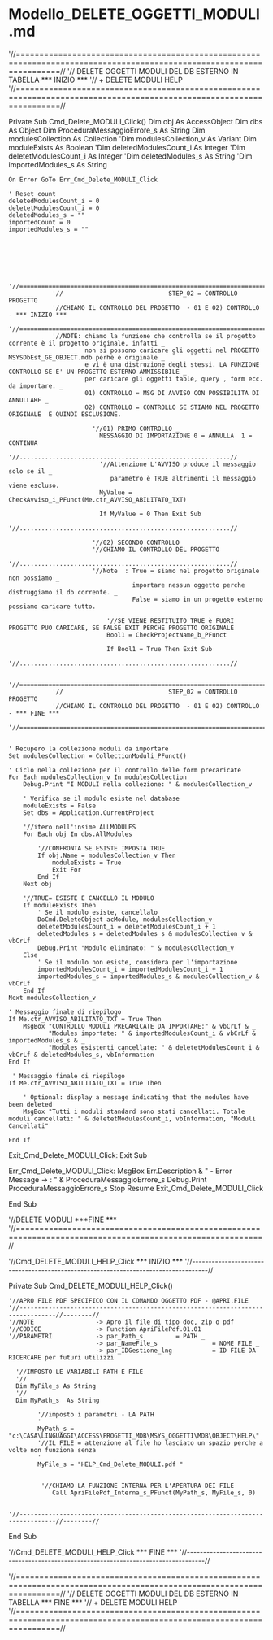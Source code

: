 # Modello_DELETE_OGGETTI_MODULI.md


'//=====================================================================================================================//
'//                     DELETE OGGETTI MODULI DEL DB ESTERNO IN TABELLA *** INIZIO ***
'//                     + DELETE MODULI HELP
'//=====================================================================================================================//

Private Sub Cmd_Delete_MODULI_Click()
    Dim obj As AccessObject
    Dim dbs As Object
    Dim ProceduraMessaggioErrore_s As String
    Dim modulesCollection As Collection
    'Dim modulesCollection_v As Variant
    Dim moduleExists As Boolean
    'Dim deletedModulesCount_i As Integer
    'Dim deletetModulesCount_i As Integer
    'Dim deletedModules_s As String
    'Dim importedModules_s As String
    
    On Error GoTo Err_Cmd_Delete_MODULI_Click
   
    ' Reset count
    deletedModulesCount_i = 0
    deletetModulesCount_i = 0
    deletedModules_s = ""
    importedCount = 0
    importedModules_s = ""
     
     
     
     
     

                '//=====================================================================================================================//
                '//                             STEP_02 = CONTROLLO PROGETTO
                '//CHIAMO IL CONTROLLO DEL PROGETTO  - 01 E 02) CONTROLLO - *** INIZIO ***
                '//=====================================================================================================================//
                '//NOTE: chiamo la funzione che controlla se il progetto corrente è il progetto originale, infatti _
                         non si possono caricare gli oggetti nel PROGETTO MSYSDbEst_GE_OBJECT.mdb perhè è originale _
                         e vi è una distruzione degli stessi. LA FUNZIONE CONTROLLO SE E' UN PROGETTO ESTERNO AMMISSIBILE _
                         per caricare gli oggetti table, query , form ecc. da importare. _
                         01) CONTROLLO = MSG DI AVVISO CON POSSIBILITA DI ANNULLARE _
                         02) CONTROLLO = CONTROLLO SE STIAMO NEL PROGETTO ORIGINALE  E QUINDI ESCLUSIONE.
                                 
                           '//01) PRIMO CONTROLLO _
                             MESSAGGIO DI IMPORTAZIONE 0 = ANNULLA  1 = CONTINUA
                           '//..........................................................//
                             '//Attenzione L'AVVISO produce il messaggio solo se il _
                                parametro è TRUE altrimenti il messaggio viene escluso.
                             MyValue = CheckAvviso_i_PFunct(Me.ctr_AVVISO_ABILITATO_TXT)
                             
                             If MyValue = 0 Then Exit Sub
                           '//..........................................................//
                                 
                           '//02) SECONDO CONTROLLO
                           '//CHIAMO IL CONTROLLO DEL PROGETTO
                           '//..........................................................//
                           '//Note  : True = siamo nel progetto originale non possiamo _
                                      importare nessun oggetto perche distruggiamo il db corrente. _
                                      False = siamo in un progetto esterno possiamo caricare tutto.
                                          
                               '//SE VIENE RESTITUITO TRUE è FUORI PROGETTO PUO CARICARE, SE FALSE EXIT PERCHE PROGETTO ORIGINALE
                               Bool1 = CheckProjectName_b_PFunct
                               
                               If Bool1 = True Then Exit Sub
                           '//..........................................................//
                
                '//=====================================================================================================================//
                '//                             STEP_02 = CONTROLLO PROGETTO
                '//CHIAMO IL CONTROLLO DEL PROGETTO  - 01 E 02) CONTROLLO - *** FINE ***
                '//=====================================================================================================================//
         
     
    ' Recupero la collezione moduli da importare
    Set modulesCollection = CollectionModuli_PFunct()
                        
    ' Ciclo nella collezione per il controllo delle form precaricate
    For Each modulesCollection_v In modulesCollection
        Debug.Print "I MODULI nella collezione: " & modulesCollection_v
        
        ' Verifica se il modulo esiste nel database
        moduleExists = False
        Set dbs = Application.CurrentProject
        
        '//itero nell'insime ALLMODULES
        For Each obj In dbs.AllModules
        
            '//CONFRONTA SE ESISTE IMPOSTA TRUE
            If obj.Name = modulesCollection_v Then
                moduleExists = True
                Exit For
            End If
        Next obj
        
        '//TRUE= ESISTE E CANCELLO IL MODULO
        If moduleExists Then
            ' Se il modulo esiste, cancellalo
            DoCmd.DeleteObject acModule, modulesCollection_v
            deletetModulesCount_i = deletetModulesCount_i + 1
            deletedModules_s = deletedModules_s & modulesCollection_v & vbCrLf
            Debug.Print "Modulo eliminato: " & modulesCollection_v
        Else
            ' Se il modulo non esiste, considera per l'importazione
            importedModulesCount_i = importedModulesCount_i + 1
            importedModules_s = importedModules_s & modulesCollection_v & vbCrLf
        End If
    Next modulesCollection_v
                        
    ' Messaggio finale di riepilogo
    If Me.ctr_AVVISO_ABILITATO_TXT = True Then
        MsgBox "CONTROLLO MODULI PRECARICATE DA IMPORTARE:" & vbCrLf & _
               "Modules importate: " & importedModulesCount_i & vbCrLf & importedModules_s & _
               "Modules esistenti cancellate: " & deletetModulesCount_i & vbCrLf & deletedModules_s, vbInformation
    End If
    
     ' Messaggio finale di riepilogo
    If Me.ctr_AVVISO_ABILITATO_TXT = True Then
   
        ' Optional: display a message indicating that the modules have been deleted
        MsgBox "Tutti i moduli standard sono stati cancellati. Totale moduli cancellati: " & deletetModulesCount_i, vbInformation, "Moduli Cancellati"
    
    End If

Exit_Cmd_Delete_MODULI_Click:
    Exit Sub

Err_Cmd_Delete_MODULI_Click:
    MsgBox Err.Description & " - Error Message -> : " & ProceduraMessaggioErrore_s
    Debug.Print ProceduraMessaggioErrore_s
    Stop
    Resume Exit_Cmd_Delete_MODULI_Click

End Sub

'//DELETE MODULI        ***FINE ***
'//==========================================================================================================//



'//Cmd_DELETE_MODULI_HELP_Click  *** INIZIO ***
'//-----------------------------------------------------------------------------------//

Private Sub Cmd_DELETE_MODULI_HELP_Click()

    '//APRO FILE PDF SPECIFICO CON IL COMANDO OGGETTO PDF - @APRI.FILE
    '//--------------------------------------------------------------------------------//--------//
    '//NOTE                 -> Apro il file di tipo doc, zip o pdf
    '//CODICE               -> Function ApriFilePdf.01.01
    '//PARAMETRI            -> par_Path_s         = PATH _
                            -> par_NameFile_s               = NOME FILE _
                            -> par_IDGestione_lng           = ID FILE DA RICERCARE per futuri utilizzi
                           
      '//IMPOSTO LE VARIABILI PATH E FILE
      '//
      Dim MyFile_s As String
      '//
      Dim MyPath_s  As String
     
            '//imposto i parametri - LA PATH
            '
            MyPath_s = "c:\CASA\LINGUAGGI\ACCESS\PROGETTI_MDB\MSYS_OGGETTI\MDB\OBJECT\HELP\"
            '//IL FILE = attenzione al file ho lasciato un spazio perche a volte non funziona senza
            '
            MyFile_s = "HELP_Cmd_Delete_MODULI.pdf "
               
               
             '//CHIAMO LA FUNZIONE INTERNA PER L'APERTURA DEI FILE
                Call ApriFilePdf_Interna_s_PFunct(MyPath_s, MyFile_s, 0)
                 
           
    '//--------------------------------------------------------------------------------//--------//




End Sub

'//Cmd_DELETE_MODULI_HELP_Click  *** FINE ***
'//-----------------------------------------------------------------------------------//


'//=====================================================================================================================//
'//                     DELETE OGGETTI MODULI DEL DB ESTERNO IN TABELLA *** FINE ***
'//                     + DELETE MODULI HELP
'//=====================================================================================================================//






